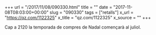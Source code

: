 +++
url = "/2017/11/08/090330.html"
title = ""
date = "2017-11-08T08:03:00+00:00"
slug = "090330"
tags = ["retalls"]
x_url = "https://qz.com/1122325"
x_title = "qz.com/1122325"
x_source = ""
+++


Cap a 2120 la temporada de compres de Nadal començarà al juliol.
